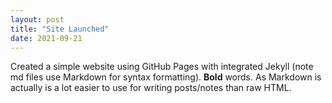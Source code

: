 ```yaml
---
layout: post
title: "Site Launched"
date: 2021-09-21
---
```

Created a simple website using GitHub Pages with integrated Jekyll (note md files use Markdown for syntax formatting).  **Bold** words.  As Markdown is actually is a lot easier to use for writing posts/notes than raw HTML.
